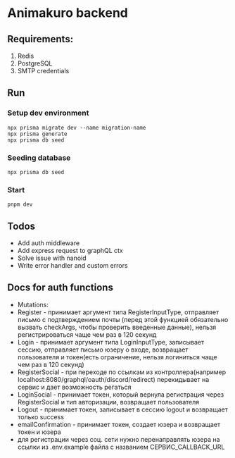 # Animakuro backend 

## Requirements:
1.	Redis
2.	PostgreSQL
3.	SMTP credentials

## Run

### Setup dev environment
```shell
npx prisma migrate dev --name migration-name
npx prisma generate
npx prisma db seed
```

### Seeding database
```shell
npx prisma db seed
```

### Start 
```shell
pnpm dev
```

## Todos
- Add auth middleware
- Add express request to graphQL ctx
- Solve issue with nanoid
- Write error handler and custom errors

## Docs for auth functions
- Mutations:
- Register - принимает аргумент типа RegisterInputType, отправляет письмо с подтверждением почты (перед этой функцией обязательно вызвать checkArgs, чтобы 
проверить введенные данные), нельзя регистрироваться чаще чем раз в 120 секунд
- Login - принимает аргумент типа LoginInputType, записывает сессию, отправляет письмо юзеру о входе, возвращает пользователя и токен(есть ограничение, нельзя логиниться чаще чем раз в 120 секунд)
- RegisterSocial - при переходе по ссылкам из контроллера(например localhost:8080/graphql/oauth/discord/redirect) перекидывает на сервис и дает возможность регаться
- LoginSocial - принимает токен, который вернула регистрация через RegisterSocial и тип авторизации, возвращает пользователя
- Logout - принимает токен, записывает в сессию logout и возвращает только success
- emailConfirmation - принимает токен, создает юзера и возвращает токен и юзера
- для регистрации через соц. сети нужно перенаправлять юзера на ссылки из .env.example файла с названием СЕРВИС_CALLBACK_URL